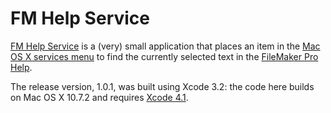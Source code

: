 # FM Help Service

[FM Help Service](http://banks.id.au/software/fmhelpservice/index.html) is a (very) small application that places an item in the [Mac OS X services menu](http://www.macosxautomation.com/services/) to find the currently selected text in the [FileMaker Pro Help](http://www.filemaker.com/12help/).

The release version, 1.0.1, was built using Xcode 3.2: the code here builds on Mac OS X 10.7.2 and requires [Xcode 4.1](http://developer.apple.com/xcode/).
